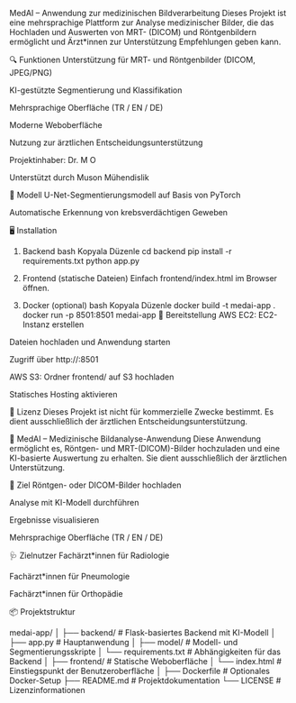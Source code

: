 MedAI – Anwendung zur medizinischen Bildverarbeitung
Dieses Projekt ist eine mehrsprachige Plattform zur Analyse medizinischer Bilder, die das Hochladen und Auswerten von MRT- (DICOM) und Röntgenbildern ermöglicht und Ärzt\*innen zur Unterstützung Empfehlungen geben kann.

🔍 Funktionen
Unterstützung für MRT- und Röntgenbilder (DICOM, JPEG/PNG)

KI-gestützte Segmentierung und Klassifikation

Mehrsprachige Oberfläche (TR / EN / DE)

Moderne Weboberfläche

Nutzung zur ärztlichen Entscheidungsunterstützung

Projektinhaber: Dr. M O

Unterstützt durch Muson Mühendislik

🧠 Modell
U-Net-Segmentierungsmodell auf Basis von PyTorch

Automatische Erkennung von krebsverdächtigen Geweben

🖥️ Installation

1. Backend
   bash
   Kopyala
   Düzenle
   cd backend
   pip install -r requirements.txt
   python app.py
2. Frontend (statische Dateien)
   Einfach frontend/index.html im Browser öffnen.

3. Docker (optional)
   bash
   Kopyala
   Düzenle
   docker build -t medai-app .
   docker run -p 8501:8501 medai-app
   🚀 Bereitstellung
   AWS EC2:
   EC2-Instanz erstellen

Dateien hochladen und Anwendung starten

Zugriff über http://<ip-adresse>:8501

AWS S3:
Ordner frontend/ auf S3 hochladen

Statisches Hosting aktivieren

📄 Lizenz
Dieses Projekt ist nicht für kommerzielle Zwecke bestimmt. Es dient ausschließlich der ärztlichen Entscheidungsunterstützung.

🧠 MedAI – Medizinische Bildanalyse-Anwendung
Diese Anwendung ermöglicht es, Röntgen- und MRT-(DICOM)-Bilder hochzuladen und eine KI-basierte Auswertung zu erhalten. Sie dient ausschließlich der ärztlichen Unterstützung.

📌 Ziel
Röntgen- oder DICOM-Bilder hochladen

Analyse mit KI-Modell durchführen

Ergebnisse visualisieren

Mehrsprachige Oberfläche (TR / EN / DE)

🩺 Zielnutzer
Fachärzt\*innen für Radiologie

Fachärzt\*innen für Pneumologie

Fachärzt\*innen für Orthopädie

📦 Projektstruktur

medai-app/
│
├── backend/ # Flask-basiertes Backend mit KI-Modell
│ ├── app.py # Hauptanwendung
│ ├── model/ # Modell- und Segmentierungsskripte
│ └── requirements.txt # Abhängigkeiten für das Backend
│
├── frontend/ # Statische Weboberfläche
│ └── index.html # Einstiegspunkt der Benutzeroberfläche
│
├── Dockerfile # Optionales Docker-Setup
├── README.md # Projektdokumentation
└── LICENSE # Lizenzinformationen
